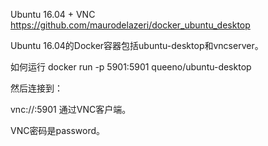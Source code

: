 Ubuntu 16.04 + VNC
https://github.com/maurodelazeri/docker_ubuntu_desktop


Ubuntu 16.04的Docker容器包括ubuntu-desktop和vncserver。

如何运行
docker run -p 5901:5901 queeno/ubuntu-desktop

然后连接到：

vnc://<host>:5901 通过VNC客户端。

VNC密码是password。
